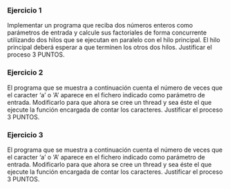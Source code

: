 ### Ejercicio 1
Implementar un programa que reciba dos números enteros como parámetros de entrada y calcule sus factoriales de forma concurrente utilizando dos hilos que se ejecutan en paralelo con el hilo principal. El hilo principal deberá esperar a que terminen los otros dos hilos. Justificar el proceso 3 PUNTOS.

### Ejercicio 2
El programa que se muestra a continuación cuenta el número de veces que el caracter ‘a’ o ‘A’ aparece en el fichero indicado como parámetro de entrada. Modificarlo para que ahora se cree un thread y sea éste el que ejecute la función encargada de contar los caracteres. Justificar el proceso 3 PUNTOS.

### Ejercicio 3
El programa que se muestra a continuación cuenta el número de veces que el caracter ‘a’ o ‘A’ aparece en el fichero indicado como parámetro de entrada. Modificarlo para que ahora se cree un thread y sea éste el que ejecute la función encargada de contar los caracteres. Justificar el proceso 3 PUNTOS.
